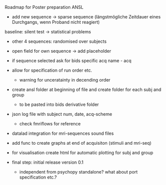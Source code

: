 Roadmap for Poster preparation ANSL


- add new sequence -> sparse sequence (längstmögliche Zeitdauer eines Durchgangs, wenn Proband nicht reagiert)
 
baseline: silent test -> statistical problems

- other 4 sequences: randomised over subjects
- open field for own sequence -> add placeholder
 
 
- if sequence selected ask for bids specific acq name
         - acq
         

- allow for specification of run order etc.
    - warning for unceratainty in decending order


- create ansl folder at beginning of file and create folder for each subj and group
    - to be pasted into bids derivative folder

- json log file with subject num, date, acq-scheme
    - check fmriflows for reference


- datalad integration for mri-sequences sound files
- add func to create graphs at end of acquisiton (stimuli and mri-seq)
- for visualisation create html for automatic plotting for subj and group


- final step: initial release version 0.1 
    - independent from psychopy standalone? what about port specification etc.?
    
 